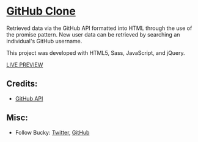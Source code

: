 # [GitHub Clone](https://buckymaler.github.io/github-clone/)

Retrieved data via the GitHub API formatted into HTML through the use of the promise pattern. New user data can be retrieved by searching an individual's GitHub username.

This project was developed with HTML5, Sass, JavaScript, and jQuery.

[LIVE PREVIEW](https://buckymaler.github.io/github-clone/)

## Credits:

* [GitHub API](https://developer.github.com)

## Misc:

* Follow Bucky: [Twitter](https://twitter.com/BuckyMaler), [GitHub](https://github.com/BuckyMaler)
